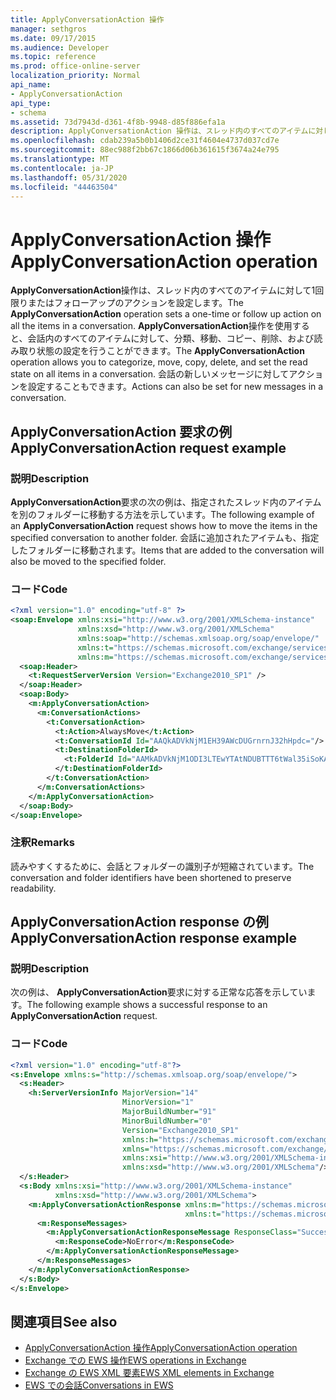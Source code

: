 ```yaml
---
title: ApplyConversationAction 操作
manager: sethgros
ms.date: 09/17/2015
ms.audience: Developer
ms.topic: reference
ms.prod: office-online-server
localization_priority: Normal
api_name:
- ApplyConversationAction
api_type:
- schema
ms.assetid: 73d7943d-d361-4f8b-9948-d85f886efa1a
description: ApplyConversationAction 操作は、スレッド内のすべてのアイテムに対して1回限りまたはフォローアップのアクションを設定します。 ApplyConversationAction 操作を使用すると、会話内のすべてのアイテムに対して、分類、移動、コピー、削除、および読み取り状態の設定を行うことができます。 会話の新しいメッセージに対してアクションを設定することもできます。
ms.openlocfilehash: cdab239a5b0b1406d2ce31f4604e4737d037cd7e
ms.sourcegitcommit: 88ec988f2bb67c1866d06b361615f3674a24e795
ms.translationtype: MT
ms.contentlocale: ja-JP
ms.lasthandoff: 05/31/2020
ms.locfileid: "44463504"
---
```

# <a name="applyconversationaction-operation"></a><span data-ttu-id="4043e-105">ApplyConversationAction 操作</span><span class="sxs-lookup"><span data-stu-id="4043e-105">ApplyConversationAction operation</span></span>

<span data-ttu-id="4043e-106">**ApplyConversationAction**操作は、スレッド内のすべてのアイテムに対して1回限りまたはフォローアップのアクションを設定します。</span><span class="sxs-lookup"><span data-stu-id="4043e-106">The **ApplyConversationAction** operation sets a one-time or follow up action on all the items in a conversation.</span></span> <span data-ttu-id="4043e-107">**ApplyConversationAction**操作を使用すると、会話内のすべてのアイテムに対して、分類、移動、コピー、削除、および読み取り状態の設定を行うことができます。</span><span class="sxs-lookup"><span data-stu-id="4043e-107">The **ApplyConversationAction** operation allows you to categorize, move, copy, delete, and set the read state on all items in a conversation.</span></span> <span data-ttu-id="4043e-108">会話の新しいメッセージに対してアクションを設定することもできます。</span><span class="sxs-lookup"><span data-stu-id="4043e-108">Actions can also be set for new messages in a conversation.</span></span> 
  
## <a name="applyconversationaction-request-example"></a><span data-ttu-id="4043e-109">ApplyConversationAction 要求の例</span><span class="sxs-lookup"><span data-stu-id="4043e-109">ApplyConversationAction request example</span></span>

### <a name="description"></a><span data-ttu-id="4043e-110">説明</span><span class="sxs-lookup"><span data-stu-id="4043e-110">Description</span></span>

<span data-ttu-id="4043e-111">**ApplyConversationAction**要求の次の例は、指定されたスレッド内のアイテムを別のフォルダーに移動する方法を示しています。</span><span class="sxs-lookup"><span data-stu-id="4043e-111">The following example of an **ApplyConversationAction** request shows how to move the items in the specified conversation to another folder.</span></span> <span data-ttu-id="4043e-112">会話に追加されたアイテムも、指定したフォルダーに移動されます。</span><span class="sxs-lookup"><span data-stu-id="4043e-112">Items that are added to the conversation will also be moved to the specified folder.</span></span> 
  
### <a name="code"></a><span data-ttu-id="4043e-113">コード</span><span class="sxs-lookup"><span data-stu-id="4043e-113">Code</span></span>

```XML
<?xml version="1.0" encoding="utf-8" ?>
<soap:Envelope xmlns:xsi="http://www.w3.org/2001/XMLSchema-instance"
               xmlns:xsd="http://www.w3.org/2001/XMLSchema"
               xmlns:soap="http://schemas.xmlsoap.org/soap/envelope/"
               xmlns:t="https://schemas.microsoft.com/exchange/services/2006/types"
               xmlns:m="https://schemas.microsoft.com/exchange/services/2006/messages">
  <soap:Header>
    <t:RequestServerVersion Version="Exchange2010_SP1" />
  </soap:Header>
  <soap:Body>
    <m:ApplyConversationAction>
      <m:ConversationActions>
        <t:ConversationAction>
          <t:Action>AlwaysMove</t:Action>
          <t:ConversationId Id="AAQkADVkNjM1EH39AWcDUGrnrnJ32hHpdc="/>
          <t:DestinationFolderId>
            <t:FolderId Id="AAMkADVkNjM1ODI3LTEwYTAtNDUBTTT6tWal35iSoKAAAABZZWAAA="/>
          </t:DestinationFolderId>
        </t:ConversationAction>
      </m:ConversationActions>
    </m:ApplyConversationAction>
  </soap:Body>
</soap:Envelope>
```

### <a name="remarks"></a><span data-ttu-id="4043e-114">注釈</span><span class="sxs-lookup"><span data-stu-id="4043e-114">Remarks</span></span>

<span data-ttu-id="4043e-115">読みやすくするために、会話とフォルダーの識別子が短縮されています。</span><span class="sxs-lookup"><span data-stu-id="4043e-115">The conversation and folder identifiers have been shortened to preserve readability.</span></span>
  
## <a name="applyconversationaction-response-example"></a><span data-ttu-id="4043e-116">ApplyConversationAction response の例</span><span class="sxs-lookup"><span data-stu-id="4043e-116">ApplyConversationAction response example</span></span>

### <a name="description"></a><span data-ttu-id="4043e-117">説明</span><span class="sxs-lookup"><span data-stu-id="4043e-117">Description</span></span>

<span data-ttu-id="4043e-118">次の例は、 **ApplyConversationAction**要求に対する正常な応答を示しています。</span><span class="sxs-lookup"><span data-stu-id="4043e-118">The following example shows a successful response to an **ApplyConversationAction** request.</span></span> 
  
### <a name="code"></a><span data-ttu-id="4043e-119">コード</span><span class="sxs-lookup"><span data-stu-id="4043e-119">Code</span></span>

```XML
<?xml version="1.0" encoding="utf-8"?>
<s:Envelope xmlns:s="http://schemas.xmlsoap.org/soap/envelope/">
  <s:Header>
    <h:ServerVersionInfo MajorVersion="14" 
                         MinorVersion="1" 
                         MajorBuildNumber="91" 
                         MinorBuildNumber="0" 
                         Version="Exchange2010_SP1" 
                         xmlns:h="https://schemas.microsoft.com/exchange/services/2006/types" 
                         xmlns="https://schemas.microsoft.com/exchange/services/2006/types" 
                         xmlns:xsi="http://www.w3.org/2001/XMLSchema-instance" 
                         xmlns:xsd="http://www.w3.org/2001/XMLSchema"/>
  </s:Header>
  <s:Body xmlns:xsi="http://www.w3.org/2001/XMLSchema-instance" 
          xmlns:xsd="http://www.w3.org/2001/XMLSchema">
    <m:ApplyConversationActionResponse xmlns:m="https://schemas.microsoft.com/exchange/services/2006/messages" 
                                       xmlns:t="https://schemas.microsoft.com/exchange/services/2006/types">
      <m:ResponseMessages>
        <m:ApplyConversationActionResponseMessage ResponseClass="Success">
          <m:ResponseCode>NoError</m:ResponseCode>
        </m:ApplyConversationActionResponseMessage>
      </m:ResponseMessages>
    </m:ApplyConversationActionResponse>
  </s:Body>
</s:Envelope>
```

## <a name="see-also"></a><span data-ttu-id="4043e-120">関連項目</span><span class="sxs-lookup"><span data-stu-id="4043e-120">See also</span></span>

- [<span data-ttu-id="4043e-121">ApplyConversationAction 操作</span><span class="sxs-lookup"><span data-stu-id="4043e-121">ApplyConversationAction operation</span></span>](applyconversationaction-operation.md)
- [<span data-ttu-id="4043e-122">Exchange での EWS 操作</span><span class="sxs-lookup"><span data-stu-id="4043e-122">EWS operations in Exchange</span></span>](ews-operations-in-exchange.md)
- [<span data-ttu-id="4043e-123">Exchange の EWS XML 要素</span><span class="sxs-lookup"><span data-stu-id="4043e-123">EWS XML elements in Exchange</span></span>](ews-xml-elements-in-exchange.md)
- [<span data-ttu-id="4043e-124">EWS での会話</span><span class="sxs-lookup"><span data-stu-id="4043e-124">Conversations in EWS</span></span>](https://msdn.microsoft.com/library/91e64629-db6c-4c94-9dcb-d386232e8467%28Office.15%29.aspx)

